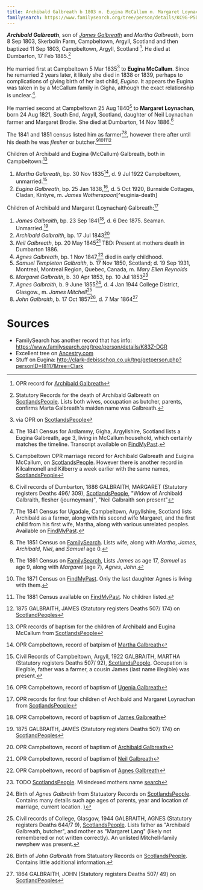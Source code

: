 ```yaml
---
title: Archibald Galbreath b 1803 m. Eugina McCallum m. Margaret Loynachan
familysearch: https://www.familysearch.org/tree/person/details/KC9G-P5D
---
```

***Archibald Galbreath***, son of *[James Galbreath](galbreath-james-abt-1775.md)* and *Martha Galbreath*, born 8 Sep 1803, Skerbolin Farm, Campbeltown, Argyll, Scotland and then baptized  11 Sep 1803, Campbeltown, Argyll, Scotland [^birth].  He died at Dumbarton, 17 Feb 1885.[^death]

He married first at Campbeltown 5 Mar 1835[^marriage1] to **Eugina McCallum**.  Since he remarried 2 years later, it likely she died in 1838 or 1839, perhaps to complications of giving birth of her last child, _Eugina_.  It appears the Eugina was taken in by a McCallum family in Gigha, although the exact relationship is unclear.[^census1841-eugina].

He married second at Campbeltown 25 Aug 1840[^marriage2] to **Margaret Loynachan**, born 24 Aug 1821, South End, Argyll, Scotland,  daughter of Neil Loynachan farmer and Margaret Brodie. She died at Dumbarton, 14 Nov 1886.[^loynachan-death]

The 1841 and 1851 census listed him as farmer[^census1841][^census1851], however there after until his death he was  _flesher_ or butcher.[^census1861][^census1871][^census1881][^james-death]

Children of Archibald and Eugina (McCallum) Galbreath, both in Campbeltown:[^oprchildren1]

1. *Martha Galbreath*, bp. 30 Nov 1835[^martha-birth], d. 9 Jul 1922 Campbeltown, unmarried.[^martha-death]
2. *Eugina Galbreath*, bp. 25 Jan 1838,[^eugenia-birth], d. 5 Oct 1920, Burnside Cottages, Cladan, Kintyre, m. *James Wotherspoon*[^euginia-death]

Children of Archibald and Margaret (Loynachan) Galbreath:[^oprchildren2]

1. *James Galbraith*, bp. 23 Sep 1841[^birth-james], d. 6 Dec 1875.  Seaman. Unmarried.[^james-death]
2. *Archibald Galbraith*, bp. 17 Jul 1843[^birth-archibald]
3. *Neil Galbreath*, bp. 20 May 1845[^birth-neil]  TBD: Present at mothers death in Dumbarton 1886.
4. *Agnes Galbreath*, bp. 1 Nov 1847,[^birth-agnes1] died in early childhood.
6. *Samuel Templeton Galbraith*, b. 17 Nov 1850, Scotland; d. 19 Sep 1931, Montreal, Montreal Region, Quebec, Canada, m. *Mary Ellen Reynolds*
7. *Margaret Galbraith*, b. 30 Apr 1853, bp. 10 Jul 1853[^birth-margaret]
8. *Agnes Galbraith*, b. 9 June 1855[^agnes2-birth], d. 4 Jan 1944 College District, Glasgow., m. *James Mitchell*[^agnes2-death]
9. *John Galbraith*, b. 17 Oct 1857[^john-birth], d. 7 Mar 1864[^john-death]

# Sources

- FamilySearch has another record that has info: https://www.familysearch.org/tree/person/details/K83Z-DGR
- Excellent tree on [Ancestry.com](https://www.ancestry.com/family-tree/person/tree/5282753/person/130071167317/facts)
- Stuff on Eugina: http://clark-debisschop.co.uk/tng/getperson.php?personID=I8117&tree=Clark

[^birth]: OPR record for [Archibald Galbreath](/sources/opr-campbeltown-births.md#1803-09-11-archibald-galbreath)

[^marriage1]: via OPR on [ScotlandsPeople](https://www.scotlandspeople.gov.uk/record-results?search_type=people&event=M&record_type%5B0%5D=opr_marriages&church_type=Old%20Parish%20Registers&dl_cat=church&dl_rec=church-banns-marriages&surname=galbreath&surname_so=fuzzy&forename=archibald&forename_so=starts&sex=M&spouse_name=mccallum&spouse_name_so=exact&from_year=1830&to_year=1840&record=Church%20of%20Scotland%20%28old%20parish%20registers%29%20Roman%20Catholic%20Church%20Other%20churches)

[^marriage2]: Campbeltown OPR marriage record for Archibald Galbreath and Euigina McCallum, on [ScotlandsPeople](https://www.scotlandspeople.gov.uk/record-results?search_type=people&event=M&record_type%5B0%5D=opr_marriages&church_type=Old%20Parish%20Registers&dl_cat=church&dl_rec=church-banns-marriages&surname=galbreath&surname_so=fuzzy&forename=archibald&forename_so=starts&sex=M&spouse_name=Loynachan&spouse_name_so=exact&from_year=1838&to_year=1842&record=Church%20of%20Scotland%20%28old%20parish%20registers%29%20Roman%20Catholic%20Church%20Other%20churches).  However there is another record in Kilcalmonell and Kilberry a week earlier with the same names, [ScotlandsPeople](https://www.scotlandspeople.gov.uk/record-results?search_type=people&event=M&record_type%5B0%5D=opr_marriages&church_type=Old%20Parish%20Registers&dl_cat=church&dl_rec=church-banns-marriages&surname=McCallum&surname_so=fuzzy&forename=eu&forename_so=starts&spouse_name_so=exact&from_year=1835&to_year=1835&record=Church%20of%20Scotland%20%28old%20parish%20registers%29%20Roman%20Catholic%20Church%20Other%20churches)

[^census1841]: The 1841 Census for Ugadale, Campbeltown, Argyllshire, Scotland lists Archibald as a farmer, along with his second wife Margaret, and the first child from his first wife, Martha, along with various unrelated peoples.  Available on [FindMyPast](https://www.findmypast.com/transcript?id=GBC/1841/0016601402&expand=true).

[^census1841-eugina]: The 1841 Census for Ardlammy, Gigha, Argyllshire, Scotland lists a Eugina Galbreath, age 3, living in McCallum household, which certainly matches the timeline.  Transcript available on [FindMyPast](https://www.findmypast.com/transcript?id=GBC/1841/0016666302&expand=true).

[^census1851]: The 1851 Census on [FamilySearch](https://www.familysearch.org/ark:/61903/1:1:VYYQ-41Z).  Lists wife, along with _Martha_, _James_, _Archibald_, _Niel_, and _Samuel_ age 0.

[^census1861]: The 1861 Census on [FamilySearch](https://www.familysearch.org/ark:/61903/1:1:VB78-LLK), Lists _James_ as age 17, _Samuel_ as age 9, along with _Margaret_ (age 7), _Agnes_, _John_.

[^census1871]: The 1871 Census on [FindMyPast](https://www.findmypast.com/transcript?id=GBC/1871/0023442767). Only the last daughter Agnes is living with them.

[^census1881]: The 1881 Census available on [FindMyPast](https://www.findmypast.com/transcript?id=GBC%2F1881%2F0029345186).  No children listed.

[^death]: Statutory Records for the death of Archibald Galbreath on [ScotlandsPeople](https://www.scotlandspeople.gov.uk/view-image/nrs_stat_deaths/2677198).  Lists both wives, occupation as butcher, parents, confirms Marta Galbreath's maiden name was Galbreath.

[^oprchildren1]: OPR records of baptism for the children of Archibald and Eugina McCallum from [ScotlandsPeople](https://www.scotlandspeople.gov.uk/record-results?search_type=people&event=%28B%20OR%20C%20OR%20S%29&record_type%5B0%5D=opr_births&church_type=Old%20Parish%20Registers&dl_cat=church&dl_rec=church-births-baptisms&surname=galbreath&surname_so=exact&forename_so=starts&from_year=1830&to_year=1841&parent_names_so=exact&parent_name_two=mccallum&parent_name_two_so=fuzzy&county=ARGYLL&record=Church%20of%20Scotland%20%28old%20parish%20registers%29%20Roman%20Catholic%20Church%20Other%20churches)

[^oprchildren2]: OPR records for first four children of Archibald and Margaret Loynachan from [ScotlandsPeople](https://www.scotlandspeople.gov.uk/record-results?search_type=people&event=%28B%20OR%20C%20OR%20S%29&record_type%5B0%5D=opr_births&church_type=Old%20Parish%20Registers&dl_cat=church&dl_rec=church-births-baptisms&surname=galbreath&surname_so=fuzzy&forename_so=starts&from_year=1841&to_year=1860&parent_names_so=exact&parent_name_two=Loynachan&parent_name_two_so=fuzzy&county=ARGYLL&record=Church%20of%20Scotland%20%28old%20parish%20registers%29%20Roman%20Catholic%20Church%20Other%20churches&sort=asc&order=Date&field=year)

[^james-death]: 1875 GALBRAITH, JAMES (Statutory registers Deaths 507/ 174) on [ScotlandPeoples](https://www.scotlandspeople.gov.uk/view-image/nrs_stat_deaths/1730657)

[^martha-birth]: OPR Campbeltown, record of batpism of [Martha Galbreath](/sources/opr-campbeltown-births.md#1835-11-30-martha-galbreath)

[^martha-death]: Civil Records of Campbeltown, Argyll, 1922 GALBRAITH, MARTHA (Statutory registers Deaths 507/ 92), [ScotlandsPeople](https://www.scotlandspeople.gov.uk/view-image/nrs_stat_deaths/7620649).  Occupation is illegible, father was a farmer, a cousin James (last name illegible) was present.

[^eugenia-birth]: OPR Campbeltown, record of baptism of [Ugenia Galbreath](/sources/opr-campbeltown-births.md#1838-01-25-ugenia-galbreath)

[^eugenia-death]: Civil records of Kilcalmonel, Argyll, Scotland, 1920 WOTHERSPOON, EUGENIA (Statutory registers Deaths 516/ 6), [ScotlandsPeople](https://www.scotlandspeople.gov.uk/view-image/nrs_stat_deaths/7510900).  List father as a Archibald Galbreath, butcher, deceased and mother as Eugeina Galbraith, M.S. Wynne(?) McCallum.  Unclear if that's two maiden names or what.

[^birth-james]: OPR Campbeltown, record of baptism of [James Galbreath](/opr-campbeltown-births.md#1841-11-07-james-galbreath)

[^birth-archibald]: OPR Campbeltown, record of baptism of [Archibald Galbreath](/opr-campbeltown-births.md#1843-08-13-archibald-galbreath)

[^birth-neil]: OPR Campbeltown, record of baptism of [Neil Galbreath](/sources/opr-campbeltown-births.md#1845-06-15-neill-galbreath)

[^birth-agnes1]: OPR Campbeltown, record of baptism of [Agnes Galbreath](/sources/opr-campbeltown-births.md#1847-11-01-agnes-galbreath)

[^birth-margaret]: TODO [ScotlandsPeople](https://www.scotlandspeople.gov.uk/view-image/nrs_opr_records/1876?image=416).  Misindexed mothers name [search](https://www.scotlandspeople.gov.uk/record-results?search_type=people&event=%28B%20OR%20C%20OR%20S%29&record_type%5B0%5D=opr_births&church_type=Old%20Parish%20Registers&dl_cat=church&dl_rec=church-births-baptisms&surname=galbreath&surname_so=fuzzy&forename_so=starts&from_year=1853&to_year=1853&parent_names=arch&parent_names_so=starts&parent_name_two_so=exact&county=ARGYLL&record=Church%20of%20Scotland%20%28old%20parish%20registers%29%20Roman%20Catholic%20Church%20Other%20churches)

[^agnes2-birth]: Birth of *Agnes Galbraith* from Statuatory Records on [ScotlandsPeople](https://www.scotlandspeople.gov.uk/view-image/nrs_stat_births/38691865). Contains many details such age ages of parents, year and location of marriage, current location.
)

[^agnes2-death]: Civil records of College, Glasgow, 1944 GALBRAITH, AGNES (Statutory registers Deaths 644/7 9), [ScotlandsPeople](https://www.scotlandspeople.gov.uk/view-image/nrs_stat_deaths/9773817?return_row=4). Lists father as "Archibald Galbreath, butcher", and mother as "Margaret Lang" (likely not remembered or not written correctly).  An unlisted Mitchell-family newphew was present.

[^john-birth]: Birth of *John Galbraith* from Statuatory Records on [ScotlandsPeople](https://www.scotlandspeople.gov.uk/view-image/nrs_stat_births/38879864). Contains little additional information.

[^john-death]: 1864 GALBRAITH, JOHN (Statutory registers Deaths 507/ 49) on [ScotlandPeoples](https://www.scotlandspeople.gov.uk/view-image/nrs_stat_deaths/687368)

[^templeton]: there is a samuel templeton born in 1856  [ScotlandsPeople](https://www.scotlandspeople.gov.uk/view-image/nrs_stat_births/38832425).

[^loynachan-death]: Civil records of Dumbarton, 1886 GALBRAITH, MARGARET (Statutory registers Deaths 496/ 309), [ScotlandsPeople](https://www.scotlandspeople.gov.uk/view-image/nrs_stat_deaths/2867112), "Widow of Archibald Galbraith, flesher (journeyman)",  "Neil Galbraith son present" 
